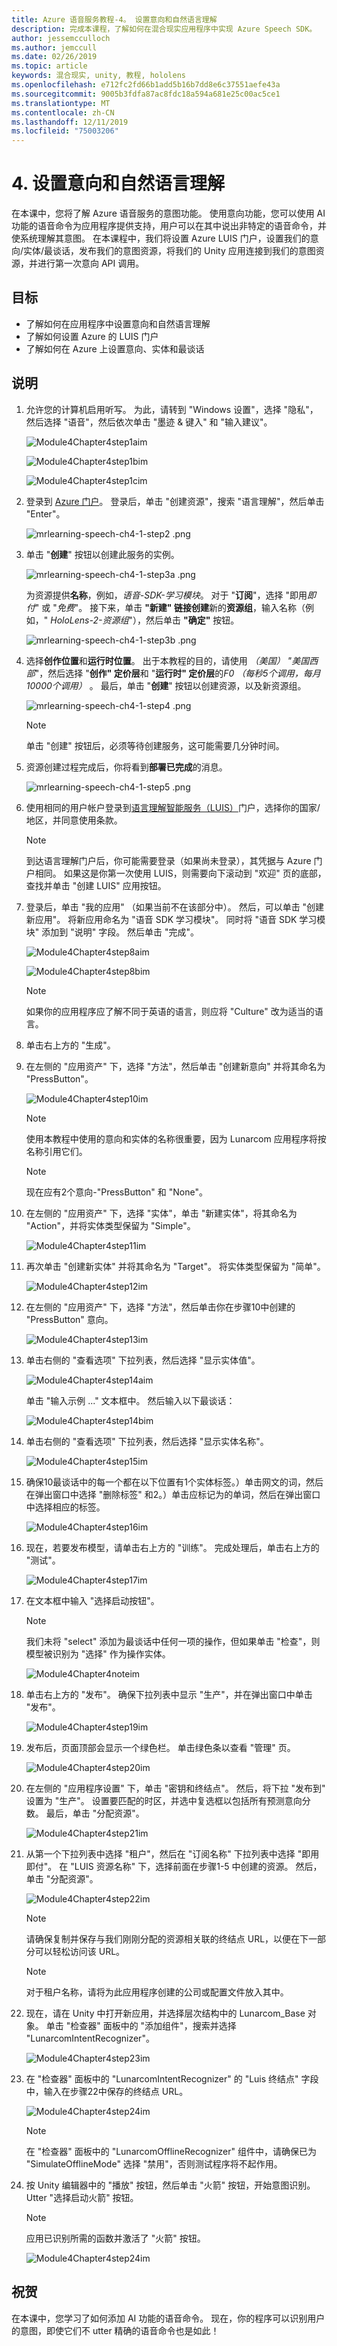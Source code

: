 ```yaml
---
title: Azure 语音服务教程-4。 设置意向和自然语言理解
description: 完成本课程，了解如何在混合现实应用程序中实现 Azure Speech SDK。
author: jessemcculloch
ms.author: jemccull
ms.date: 02/26/2019
ms.topic: article
keywords: 混合现实, unity, 教程, hololens
ms.openlocfilehash: e712fc2fd66b1add5b16b7dd8e6c37551aefe43a
ms.sourcegitcommit: 9005b3fdfa87ac8fdc18a594a681e25c00ac5ce1
ms.translationtype: MT
ms.contentlocale: zh-CN
ms.lasthandoff: 12/11/2019
ms.locfileid: "75003206"
---
```

# <a name="4-setting-up-intent-and-natural-language-understanding"></a>4. 设置意向和自然语言理解

在本课中，您将了解 Azure 语音服务的意图功能。 使用意向功能，您可以使用 AI 功能的语音命令为应用程序提供支持，用户可以在其中说出非特定的语音命令，并使系统理解其意图。 在本课程中，我们将设置 Azure LUIS 门户，设置我们的意向/实体/最谈话，发布我们的意图资源，将我们的 Unity 应用连接到我们的意图资源，并进行第一次意向 API 调用。

## <a name="objectives"></a>目标

- 了解如何在应用程序中设置意向和自然语言理解
- 了解如何设置 Azure 的 LUIS 门户
- 了解如何在 Azure 上设置意向、实体和最谈话

## <a name="instructions"></a>说明

1. 允许您的计算机启用听写。 为此，请转到 "Windows 设置"，选择 "隐私"，然后选择 "语音"，然后依次单击 "墨迹 & 键入" 和 "输入建议"。

    ![Module4Chapter4step1aim](images/module4chapter4step1aim.PNG)

    ![Module4Chapter4step1bim](images/module4chapter4step1bim.PNG)

    ![Module4Chapter4step1cim](images/module4chapter4step1cim.PNG)

2. 登录到 [Azure 门户](https://portal.azure.com/)。 登录后，单击 "创建资源"，搜索 "语言理解"，然后单击 "Enter"。

    ![mrlearning-speech-ch4-1-step2 .png](images/mrlearning-speech-ch4-1-step2.png)

3. 单击 "**创建**" 按钮以创建此服务的实例。

    ![mrlearning-speech-ch4-1-step3a .png](images/mrlearning-speech-ch4-1-step3a.png)

    为资源提供**名称**，例如，*语音-SDK-学习模块*。 对于 "**订阅**"，选择 "即用*即付*" 或 "*免费*"。 接下来，单击 **"新建" 链接创建**新的**资源组**，输入名称（例如，" *HoloLens-2-资源组*"），然后单击 **"确定"** 按钮。

    ![mrlearning-speech-ch4-1-step3b .png](images/mrlearning-speech-ch4-1-step3b.png)

4. 选择**创作位置**和**运行时位置**。 出于本教程的目的，请使用 *（美国） "美国西部*"，然后选择 "**创作" 定价层**和 "**运行时" 定价层**的*F0 （每秒5个调用，每月10000个调用）* 。 最后，单击 "**创建**" 按钮以创建资源，以及新资源组。

    ![mrlearning-speech-ch4-1-step4 .png](images/mrlearning-speech-ch4-1-step4.png)

    >[!NOTE]
    >单击 "创建" 按钮后，必须等待创建服务，这可能需要几分钟时间。

5. 资源创建过程完成后，你将看到**部署已完成**的消息。

    ![mrlearning-speech-ch4-1-step5 .png](images/mrlearning-speech-ch4-1-step5.png)

6. 使用相同的用户帐户登录到[语言理解智能服务（LUIS）](https://www.luis.ai/)门户，选择你的国家/地区，并同意使用条款。

    >[!NOTE]
    >到达语言理解门户后，你可能需要登录（如果尚未登录），其凭据与 Azure 门户相同。 如果这是你第一次使用 LUIS，则需要向下滚动到 "欢迎" 页的底部，查找并单击 "创建 LUIS" 应用按钮。

7. 登录后，单击 "我的应用" （如果当前不在该部分中）。 然后，可以单击 "创建新应用"。 将新应用命名为 "语音 SDK 学习模块"。 同时将 "语音 SDK 学习模块" 添加到 "说明" 字段。 然后单击 "完成"。

    ![Module4Chapter4step8aim](images/module4chapter4step8aim.PNG)

    ![Module4Chapter4step8bim](images/module4chapter4step8bim.PNG)

    >[!NOTE]
    >如果你的应用程序应了解不同于英语的语言，则应将 "Culture" 改为适当的语言。

8. 单击右上方的 "生成"。

9. 在左侧的 "应用资产" 下，选择 "方法"，然后单击 "创建新意向" 并将其命名为 "PressButton"。

    ![Module4Chapter4step10im](images/module4chapter4step10im.PNG)

    >[!NOTE]
    >使用本教程中使用的意向和实体的名称很重要，因为 Lunarcom 应用程序将按名称引用它们。

    >[!NOTE]
    >现在应有2个意向-"PressButton" 和 "None"。

10. 在左侧的 "应用资产" 下，选择 "实体"，单击 "新建实体"，将其命名为 "Action"，并将实体类型保留为 "Simple"。

    ![Module4Chapter4step11im](images/module4chapter4step11im.PNG)

11. 再次单击 "创建新实体" 并将其命名为 "Target"。 将实体类型保留为 "简单"。

    ![Module4Chapter4step12im](images/module4chapter4step12im.PNG)

12. 在左侧的 "应用资产" 下，选择 "方法"，然后单击你在步骤10中创建的 "PressButton" 意向。

    ![Module4Chapter4step13im](images/module4chapter4step13im.PNG)

13. 单击右侧的 "查看选项" 下拉列表，然后选择 "显示实体值"。

    ![Module4Chapter4step14aim](images/module4chapter4step14aim.PNG)

    单击 "输入示例 ..." 文本框中。 然后输入以下最谈话：

    ![Module4Chapter4step14bim](images/module4chapter4step14bim.PNG)

14. 单击右侧的 "查看选项" 下拉列表，然后选择 "显示实体名称"。

    ![Module4Chapter4step15im](images/module4chapter4step15im.PNG)

15. 确保10最谈话中的每一个都在以下位置有1个实体标签。）单击网文的词，然后在弹出窗口中选择 "删除标签" 和2。）单击应标记为的单词，然后在弹出窗口中选择相应的标签。

    ![Module4Chapter4step16im](images/module4chapter4step16im.PNG)

16. 现在，若要发布模型，请单击右上方的 "训练"。 完成处理后，单击右上方的 "测试"。

    ![Module4Chapter4step17im](images/module4chapter4step17im.PNG)

17. 在文本框中输入 "选择启动按钮"。

    >[!NOTE]
    >我们未将 "select" 添加为最谈话中任何一项的操作，但如果单击 "检查"，则模型被识别为 "选择" 作为操作实体。
    >
    > ![Module4Chapter4noteim](images/module4chapter4noteim.PNG)

18. 单击右上方的 "发布"。 确保下拉列表中显示 "生产"，并在弹出窗口中单击 "发布"。

    ![Module4Chapter4step19im](images/module4chapter4step19im.PNG)

19. 发布后，页面顶部会显示一个绿色栏。 单击绿色条以查看 "管理" 页。

    ![Module4Chapter4step20im](images/module4chapter4step20im.PNG)

20. 在左侧的 "应用程序设置" 下，单击 "密钥和终结点"。 然后，将下拉 "发布到" 设置为 "生产"。 设置要匹配的时区，并选中复选框以包括所有预测意向分数。 最后，单击 "分配资源"。

    ![Module4Chapter4step21im](images/module4chapter4step21im.PNG)

21. 从第一个下拉列表中选择 "租户"，然后在 "订阅名称" 下拉列表中选择 "即用即付"。 在 "LUIS 资源名称" 下，选择前面在步骤1-5 中创建的资源。 然后，单击 "分配资源"。

    ![Module4Chapter4step22im](images/module4chapter4step22im.PNG)

    >[!NOTE]
    >请确保复制并保存与我们刚刚分配的资源相关联的终结点 URL，以便在下一部分可以轻松访问该 URL。

    >[!NOTE]
    >对于租户名称，请将为此应用程序创建的公司或配置文件放入其中。

22. 现在，请在 Unity 中打开新应用，并选择层次结构中的 Lunarcom_Base 对象。 单击 "检查器" 面板中的 "添加组件"，搜索并选择 "LunarcomIntentRecognizer"。

    ![Module4Chapter4step23im](images/module4chapter4step23im.PNG)

23. 在 "检查器" 面板中的 "LunarcomIntentRecognizer" 的 "Luis 终结点" 字段中，输入在步骤22中保存的终结点 URL。

    ![Module4Chapter4step24im](images/module4chapter4step24im.PNG)

    >[!NOTE]
    >在 "检查器" 面板中的 "LunarcomOfflineRecognizer" 组件中，请确保已为 "SimulateOfflineMode" 选择 "禁用"，否则测试程序将不起作用。

24. 按 Unity 编辑器中的 "播放" 按钮，然后单击 "火箭" 按钮，开始意图识别。 Utter "选择启动火箭" 按钮。

    >[!NOTE]
    >应用已识别所需的函数并激活了 "火箭" 按钮。
    >
    >![Module4Chapter4step24im](images/module4chapter4note2im.PNG)

## <a name="congratulations"></a>祝贺

在本课中，您学习了如何添加 AI 功能的语音命令。 现在，你的程序可以识别用户的意图，即使它们不 utter 精确的语音命令也是如此！
